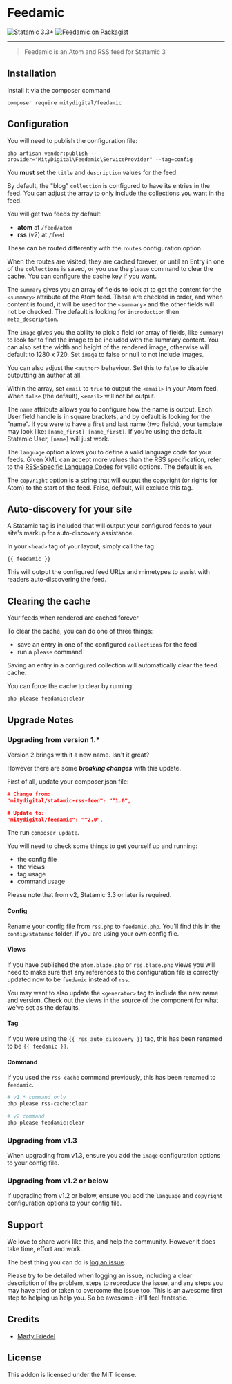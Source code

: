# Feedamic

<!-- statamic:hide -->

![Statamic 3.3+](https://img.shields.io/badge/Statamic-3.3+-FF269E?style=for-the-badge&link=https://statamic.com)
[![Feedamic on Packagist](https://img.shields.io/packagist/v/mitydigital/feedamic?style=for-the-badge)](https://packagist.org/packages/mitydigital/iconamic/stats)

---

<!-- /statamic:hide -->

> Feedamic is an Atom and RSS feed for Statamic 3

## Installation

Install it via the composer command

```
composer require mitydigital/feedamic
```

## Configuration

You will need to publish the configuration file:

```
php artisan vendor:publish --provider="MityDigital\Feedamic\ServiceProvider" --tag=config
```

You **must** set the `title` and `description` values for the feed.

By default, the "blog" `collection` is configured to have its entries in the feed. You can adjust the array to only
include the collections you want in the feed.

You will get two feeds by default:

- **atom** at `/feed/atom`
- **rss** (v2) at `/feed`

These can be routed differently with the `routes` configuration option.

When the routes are visited, they are cached forever, or until an Entry in one of the `collections` is saved, or you use
the `please` command to clear the cache. You can configure the cache key if you want.

The `summary` gives you an array of fields to look at to get the content for the `<summary>` attribute of the Atom feed.
These are checked in order, and when content is found, it will be used for the `<summary>` and the other fields will not
be checked. The default is looking for `introduction` then `meta_description`.

The `image` gives you the ability to pick a field (or array of fields, like `summary`) to look for to find the image to
be included with the summary content. You can also set the width and height of the rendered image, otherwise will
default to 1280 x 720. Set `image` to false or null to not include images.

You can also adjust the `<author>` behaviour. Set this to `false` to disable outputting an author at all.

Within the array, set `email` to `true` to output the `<email>` in your Atom feed. When `false` (the default), `<email>`
will not be output.

The `name` attribute allows you to configure how the name is output. Each User field handle is in square brackets, and
by default is looking for the "name". If you were to have a first and last name (two fields), your template may look
like: `[name_first] [name_first]`. If you're using the default Statamic User, `[name]` will just work.

The `language` option allows you to define a valid language code for your feeds. Given XML can accept more values than
the RSS specification, refer to the [RSS-Specific Language Codes](https://www.rssboard.org/rss-language-codes) for valid
options. The default is `en`.

The `copyright` option is a string that will output the copyright (or rights for Atom) to the start of the feed. False,
default, will exclude this tag.

## Auto-discovery for your site

A Statamic tag is included that will output your configured feeds to your site's markup for auto-discovery assistance.

In your `<head>` tag of your layout, simply call the tag:

```{{ feedamic }} ```

This will output the configured feed URLs and mimetypes to assist with readers auto-discovering the feed.

## Clearing the cache

Your feeds when rendered are cached forever

To clear the cache, you can do one of three things:

- save an entry in one of the configured `collections` for the feed
- run a ``please`` command

Saving an entry in a configured collection will automatically clear the feed cache.

You can force the cache to clear by running:

```
php please feedamic:clear
```

## Upgrade Notes

### Upgrading from version 1.*

Version 2 brings with it a new name. Isn't it great?

However there are some ***breaking changes*** with this update.

First of all, update your composer.json file:

```json
# Change from:
"mitydigital/statamic-rss-feed": "^1.0",

# Update to:
"mitydigital/feedamic": "^2.0",
```

The run `composer update`.

You will need to check some things to get yourself up and running:

- the config file
- the views
- tag usage
- command usage

Please note that from v2, Statamic 3.3 or later is required.

#### Config

Rename your config file from `rss.php` to `feedamic.php`. You'll find this in the `config/statamic`
folder, if you are using your own config file.

#### Views

If you have published the `atom.blade.php` or `rss.blade.php` views you will need to make sure that any references to
the configuration file is correctly updated now to be `feedamic` instead of `rss`.

You may want to also update the `<generator>` tag to include the new name and version. Check out the views in the source
of the component for what we've set as the defaults.

#### Tag

If you were using the `{{ rss_auto_discovery }}` tag, this has been renamed to be `{{ feedamic }}`.

#### Command

If you used the `rss-cache` command previously, this has been renamed to `feedamic`.

```bash
# v1.* command only
php please rss-cache:clear

# v2 command
php please feedamic:clear
```

### Upgrading from v1.3

When upgrading from v1.3, ensure you add the `image` configuration options to your config file.

### Upgrading from v1.2 or below

If upgrading from v1.2 or below, ensure you add the `language` and `copyright` configuration options to your config
file.

## Support

We love to share work like this, and help the community. However it does take time, effort and work.

The best thing you can do is [log an issue](../../issues).

Please try to be detailed when logging an issue, including a clear description of the problem, steps to reproduce the
issue, and any steps you may have tried or taken to overcome the issue too. This is an awesome first step to helping us
help you. So be awesome - it'll feel fantastic.

## Credits

- [Marty Friedel](https://github.com/martyf)

## License

This addon is licensed under the MIT license.